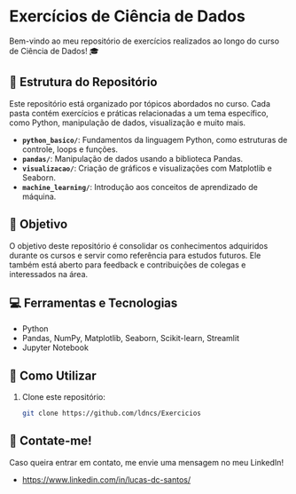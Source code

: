 # Exercícios de Ciência de Dados

Bem-vindo ao meu repositório de exercícios realizados ao longo do curso de Ciência de Dados! 🎓

## 📂 Estrutura do Repositório

Este repositório está organizado por tópicos abordados no curso. Cada pasta contém exercícios e práticas relacionadas a um tema específico, como Python, manipulação de dados, visualização e muito mais.

- **`python_basico/`**: Fundamentos da linguagem Python, como estruturas de controle, loops e funções.
- **`pandas/`**: Manipulação de dados usando a biblioteca Pandas.
- **`visualizacao/`**: Criação de gráficos e visualizações com Matplotlib e Seaborn.
- **`machine_learning/`**: Introdução aos conceitos de aprendizado de máquina.

## 🚀 Objetivo

O objetivo deste repositório é consolidar os conhecimentos adquiridos durante os cursos e servir como referência para estudos futuros. Ele também está aberto para feedback e contribuições de colegas e interessados na área.

## 💻 Ferramentas e Tecnologias

- Python
- Pandas, NumPy, Matplotlib, Seaborn, Scikit-learn, Streamlit
- Jupyter Notebook

## 🌟 Como Utilizar

1. Clone este repositório:
   ```bash
   git clone https://github.com/ldncs/Exercicios

## 💼 Contate-me! 

Caso queira entrar em contato, me envie uma mensagem no meu LinkedIn! 

- https://www.linkedin.com/in/lucas-dc-santos/
